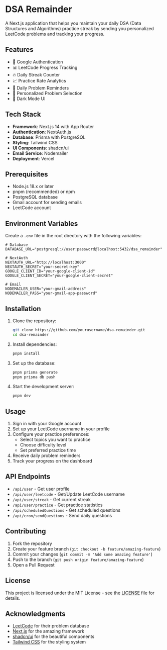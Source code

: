 # DSA Remainder

A Next.js application that helps you maintain your daily DSA (Data Structures and Algorithms) practice streak by sending you personalized LeetCode problems and tracking your progress.

## Features

- 🔐 Google Authentication
- 📊 LeetCode Progress Tracking
- 🔥 Daily Streak Counter
- 📈 Practice Rate Analytics
- 📧 Daily Problem Reminders
- 🎯 Personalized Problem Selection
- 🌙 Dark Mode UI

## Tech Stack

- **Framework**: Next.js 14 with App Router
- **Authentication**: NextAuth.js
- **Database**: Prisma with PostgreSQL
- **Styling**: Tailwind CSS
- **UI Components**: shadcn/ui
- **Email Service**: Nodemailer
- **Deployment**: Vercel

## Prerequisites

- Node.js 18.x or later
- pnpm (recommended) or npm
- PostgreSQL database
- Gmail account for sending emails
- LeetCode account

## Environment Variables

Create a `.env` file in the root directory with the following variables:

```env
# Database
DATABASE_URL="postgresql://user:password@localhost:5432/dsa_remainder"

# NextAuth
NEXTAUTH_URL="http://localhost:3000"
NEXTAUTH_SECRET="your-secret-key"
GOOGLE_CLIENT_ID="your-google-client-id"
GOOGLE_CLIENT_SECRET="your-google-client-secret"

# Email
NODEMAILER_USER="your-gmail-address"
NODEMAILER_PASS="your-gmail-app-password"
```

## Installation

1. Clone the repository:
   ```bash
   git clone https://github.com/yourusername/dsa-remainder.git
   cd dsa-remainder
   ```

2. Install dependencies:
   ```bash
   pnpm install
   ```

3. Set up the database:
   ```bash
   pnpm prisma generate
   pnpm prisma db push
   ```

4. Start the development server:
   ```bash
   pnpm dev
   ```

## Usage

1. Sign in with your Google account
2. Set up your LeetCode username in your profile
3. Configure your practice preferences:
   - Select topics you want to practice
   - Choose difficulty level
   - Set preferred practice time
4. Receive daily problem reminders
5. Track your progress on the dashboard

## API Endpoints

- `/api/user` - Get user profile
- `/api/user/leetcode` - Get/Update LeetCode username
- `/api/user/streak` - Get current streak
- `/api/user/practice` - Get practice statistics
- `/api/scheduledQuestions` - Get scheduled questions
- `/api/cron/sendQuestions` - Send daily questions

## Contributing

1. Fork the repository
2. Create your feature branch (`git checkout -b feature/amazing-feature`)
3. Commit your changes (`git commit -m 'Add some amazing feature'`)
4. Push to the branch (`git push origin feature/amazing-feature`)
5. Open a Pull Request

## License

This project is licensed under the MIT License - see the [LICENSE](LICENSE) file for details.

## Acknowledgments

- [LeetCode](https://leetcode.com/) for their problem database
- [Next.js](https://nextjs.org/) for the amazing framework
- [shadcn/ui](https://ui.shadcn.com/) for the beautiful components
- [Tailwind CSS](https://tailwindcss.com/) for the styling system
